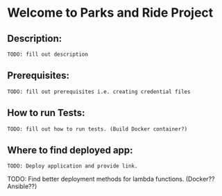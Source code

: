 # Welcome to Parks and Ride Project


## Description:
    TODO: fill out description


## Prerequisites:
    TODO: fill out prerequisites i.e. creating credential files

## How to run Tests:

    TODO: fill out how to run tests. (Build Docker container?)

## Where to find deployed app:
    TODO: Deploy application and provide link.


TODO: Find better deployment methods for lambda functions. (Docker?? Ansible??)
